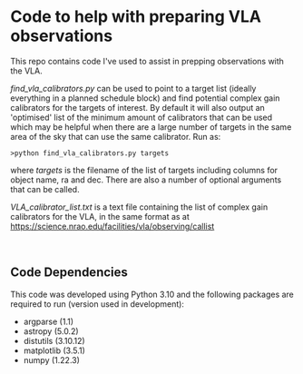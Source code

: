# Code to help with preparing VLA observations

This repo contains code I've used to assist in prepping observations with the VLA. 


_find_vla_calibrators.py_ can be used to point to a target list (ideally everything in a planned schedule block) and find potential complex gain calibrators for the targets of interest. By default it will also output an 'optimised' list of the minimum amount of calibrators that can be used which may be helpful when there are a large number of targets in the same area of the sky that can use the same calibrator. Run as:

    >python find_vla_calibrators.py targets

where *targets* is the filename of the list of targets including columns for object name, ra and dec. There are also a number of optional arguments that can be called.

_VLA_calibrator_list.txt_ is a text file containing the list of complex gain calibrators for the VLA, in the same format as at https://science.nrao.edu/facilities/vla/observing/callist

<br/>

## Code Dependencies

This code was developed using Python 3.10 and the following packages are required to run (version used in development):
* argparse (1.1)
* astropy (5.0.2)
* distutils (3.10.12) 
* matplotlib (3.5.1)
* numpy (1.22.3)

